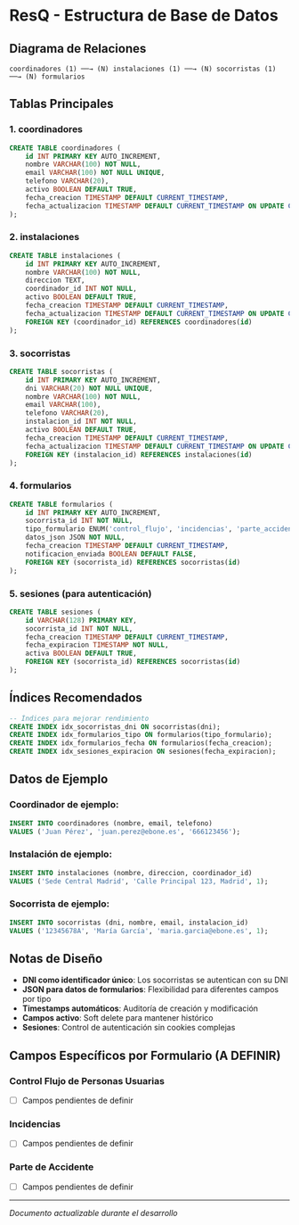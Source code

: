 # ResQ - Estructura de Base de Datos

## Diagrama de Relaciones

```
coordinadores (1) ──→ (N) instalaciones (1) ──→ (N) socorristas (1) ──→ (N) formularios
```

## Tablas Principales

### 1. coordinadores
```sql
CREATE TABLE coordinadores (
    id INT PRIMARY KEY AUTO_INCREMENT,
    nombre VARCHAR(100) NOT NULL,
    email VARCHAR(100) NOT NULL UNIQUE,
    telefono VARCHAR(20),
    activo BOOLEAN DEFAULT TRUE,
    fecha_creacion TIMESTAMP DEFAULT CURRENT_TIMESTAMP,
    fecha_actualizacion TIMESTAMP DEFAULT CURRENT_TIMESTAMP ON UPDATE CURRENT_TIMESTAMP
);
```

### 2. instalaciones
```sql
CREATE TABLE instalaciones (
    id INT PRIMARY KEY AUTO_INCREMENT,
    nombre VARCHAR(100) NOT NULL,
    direccion TEXT,
    coordinador_id INT NOT NULL,
    activo BOOLEAN DEFAULT TRUE,
    fecha_creacion TIMESTAMP DEFAULT CURRENT_TIMESTAMP,
    fecha_actualizacion TIMESTAMP DEFAULT CURRENT_TIMESTAMP ON UPDATE CURRENT_TIMESTAMP,
    FOREIGN KEY (coordinador_id) REFERENCES coordinadores(id)
);
```

### 3. socorristas
```sql
CREATE TABLE socorristas (
    id INT PRIMARY KEY AUTO_INCREMENT,
    dni VARCHAR(20) NOT NULL UNIQUE,
    nombre VARCHAR(100) NOT NULL,
    email VARCHAR(100),
    telefono VARCHAR(20),
    instalacion_id INT NOT NULL,
    activo BOOLEAN DEFAULT TRUE,
    fecha_creacion TIMESTAMP DEFAULT CURRENT_TIMESTAMP,
    fecha_actualizacion TIMESTAMP DEFAULT CURRENT_TIMESTAMP ON UPDATE CURRENT_TIMESTAMP,
    FOREIGN KEY (instalacion_id) REFERENCES instalaciones(id)
);
```

### 4. formularios
```sql
CREATE TABLE formularios (
    id INT PRIMARY KEY AUTO_INCREMENT,
    socorrista_id INT NOT NULL,
    tipo_formulario ENUM('control_flujo', 'incidencias', 'parte_accidente') NOT NULL, -- NOTA: 'parte_accidente' YA NO SE USA (Enero 2025)
    datos_json JSON NOT NULL,
    fecha_creacion TIMESTAMP DEFAULT CURRENT_TIMESTAMP,
    notificacion_enviada BOOLEAN DEFAULT FALSE,
    FOREIGN KEY (socorrista_id) REFERENCES socorristas(id)
);
```

### 5. sesiones (para autenticación)
```sql
CREATE TABLE sesiones (
    id VARCHAR(128) PRIMARY KEY,
    socorrista_id INT NOT NULL,
    fecha_creacion TIMESTAMP DEFAULT CURRENT_TIMESTAMP,
    fecha_expiracion TIMESTAMP NOT NULL,
    activa BOOLEAN DEFAULT TRUE,
    FOREIGN KEY (socorrista_id) REFERENCES socorristas(id)
);
```

## Índices Recomendados

```sql
-- Índices para mejorar rendimiento
CREATE INDEX idx_socorristas_dni ON socorristas(dni);
CREATE INDEX idx_formularios_tipo ON formularios(tipo_formulario);
CREATE INDEX idx_formularios_fecha ON formularios(fecha_creacion);
CREATE INDEX idx_sesiones_expiracion ON sesiones(fecha_expiracion);
```

## Datos de Ejemplo

### Coordinador de ejemplo:
```sql
INSERT INTO coordinadores (nombre, email, telefono) 
VALUES ('Juan Pérez', 'juan.perez@ebone.es', '666123456');
```

### Instalación de ejemplo:
```sql
INSERT INTO instalaciones (nombre, direccion, coordinador_id) 
VALUES ('Sede Central Madrid', 'Calle Principal 123, Madrid', 1);
```

### Socorrista de ejemplo:
```sql
INSERT INTO socorristas (dni, nombre, email, instalacion_id) 
VALUES ('12345678A', 'María García', 'maria.garcia@ebone.es', 1);
```

## Notas de Diseño

- **DNI como identificador único**: Los socorristas se autentican con su DNI
- **JSON para datos de formularios**: Flexibilidad para diferentes campos por tipo
- **Timestamps automáticos**: Auditoría de creación y modificación
- **Campos activo**: Soft delete para mantener histórico
- **Sesiones**: Control de autenticación sin cookies complejas

## Campos Específicos por Formulario (A DEFINIR)

### Control Flujo de Personas Usuarias
- [ ] Campos pendientes de definir

### Incidencias  
- [ ] Campos pendientes de definir

### Parte de Accidente
- [ ] Campos pendientes de definir

---
*Documento actualizable durante el desarrollo* 